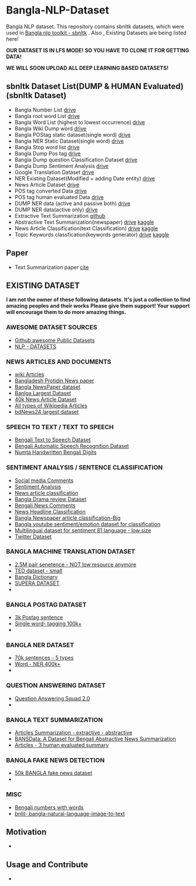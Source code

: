 # Bangla-NLP-Dataset
Bangla NLP dataset. This repository contains sbnltk datasets, which were used in  [Bangla nlp toolkit - sbnltk](https://github.com/Foysal87/sbnltk) .
Also , Existing Datasets are being listed here! 

**OUR DATASET IS IN LFS MODE! SO YOU HAVE TO CLONE IT FOR GETTING DATA!**

**WE WILL SOON UPLOAD ALL DEEP LEARNING BASED DATASETS!**

## sbnltk Dataset List(DUMP & HUMAN Evaluated)(sbnltk Dataset)
* Bangla Number List [drive](https://drive.google.com/file/d/1r85Fwkx2EP2nCESDWlBRy_KcVc5ou3bJ/view)
* Bangla root word List [drive](https://drive.google.com/file/d/1sI1s5J4efXzJYd-7Vel2qm-NEZ1Tdzhq/view)
* Bangla Word List (highest to lowest occurrence) [drive](https://drive.google.com/file/d/1Q7lsl9ifQTowC10f3zTXX6QAggTVcD10/view)
* Bangla Wiki Dump word [drive](https://drive.google.com/file/d/1PSWX6HlIUBlwhqi-zK7XunwkzK_mZYSI/view)
* Bangla POStag static dataset(single word) [drive](https://drive.google.com/file/d/14TImhPiW3uQ7R5HRvL5jPMq2R59qd9eT/view)
* Bangla NER Static Dataset(single word) [drive](https://drive.google.com/file/d/1eVQ3f7X74lCxbURlEjOdUWgRikSXIRlm/view)
* Bangla Stop word list [drive](https://drive.google.com/file/d/10hZ0Eu_jLWmY_kkkdutXOZGUvdLLKHgy/view)
* Bangla Dump Pos tag [drive](https://drive.google.com/file/d/1-oMBFmFVmCNRUQrL0hF9uJB6ytdseKy6/view?usp=sharing)
* Bangla Dump question Classification Dataset [drive](https://drive.google.com/file/d/1sM2Zo8K1U80rBMdhylr0STYA9-M49xS2/view?usp=sharing)
* Bangla Dump Sentiment Analysis [drive](https://drive.google.com/drive/u/2/folders/1RayFcSnmCuTNmH2ojF-xB3y7QyzGQkCw)
* Google Translation Dataset [drive](https://drive.google.com/drive/u/2/folders/1qdgJfu0zkxww7m9DWfr73PayrK4g-XH3)
* NER Existing Dataset(Modified + adding Date entity) [drive](https://drive.google.com/file/d/1UouYz1kPKeje1vSWhDh1Ashr_32-BcaG/view?usp=sharing)
* News Article Dataset [drive](https://drive.google.com/file/d/1fvtabFEHqSCEILhIxDxYSR6Vb80l3BhK/view?usp=sharing)
* POS tag converted Data [drive](https://drive.google.com/drive/u/2/folders/1Pv294DshkxFAMfmh9jrZBsS61yLUpc15)
* POS tag human evaluated Data [drive](https://drive.google.com/drive/u/2/folders/16Ihf_4H0_cCyFe5gMK-kx2Lw09C39-Cw)
* DUMP NER data (active and passive both) [drive](https://drive.google.com/file/d/1IxQc5QJRA5cXsxE8v8prHbBBSmMl1gtw/view?usp=sharing)
* DUMP NER data(active only) [drive](https://drive.google.com/file/d/1AT4FkyqyioLIc6wy8mo7cv_Q2ZTnGS_1/view?usp=sharing)
* Extractive Text Summarization [github](https://github.com/Abid-Mahadi/Bangla-Text-summarization-Dataset)
* Abstractive Text Summarization(newspaper) [drive](https://drive.google.com/file/d/1T1dN2GZPYfkWQWc49BUAm2wIhIfiAjdq/view?usp=sharing) [kaggle](https://www.kaggle.com/towhidahmedfoysal/bangla-summarization-datasetprothom-alo)
* News Article Classification(text Classification) [drive](https://drive.google.com/file/d/1T1dN2GZPYfkWQWc49BUAm2wIhIfiAjdq/view?usp=sharing) [kaggle](https://www.kaggle.com/towhidahmedfoysal/bangla-summarization-datasetprothom-alo)
* Topic Keywords classfication(keywords generator) [drive](https://drive.google.com/file/d/1T1dN2GZPYfkWQWc49BUAm2wIhIfiAjdq/view?usp=sharing) [kaggle](https://www.kaggle.com/towhidahmedfoysal/bangla-summarization-datasetprothom-alo)

## Paper
* Text Summarization paper [cite](https://ieeexplore.ieee.org/document/9667900)

## EXISTING DATASET

**I am not the owner of these following datasets. It's just a collection to find amazing peoples and their works**
**Please give them support! Your support will encourage them to do more amazing things.**

### AWESOME DATASET SOURCES
* [Github awesome Public Datasets](https://github.com/awesomedata/awesome-public-datasets)
* [NLP - DATASETS](https://github.com/niderhoff/nlp-datasets)


### NEWS ARTICLES AND DOCUMENTS
* [wiki Articles](https://www.kaggle.com/abyaadrafid/bnwiki)
* [Bangladesh Protidin News paper](https://www.kaggle.com/shakirulhasan/bangla-news-datasets-from-bdpratidin)
* [Bangla NewsPaper dataset](https://www.kaggle.com/zshujon/40k-bangla-newspaper-article)
* [Banlga Largest Dataset](https://www.kaggle.com/ebiswas/bangla-largest-newspaper-dataset)
* [40k News Article Dataset](https://www.kaggle.com/zshujon/40k-bangla-newspaper-article)
* [All types of Wikipedia Articles](https://dumps.wikimedia.org/bnwiki/latest/)
* [bdNews24 largest dataset](https://www.kaggle.com/peyash/bdnews24-corpus)

### SPEECH TO TEXT / TEXT TO SPEECH
* [Bengali Text to Speech Dataset](https://bengali.ai/datasets/?fbclid=IwAR041xYlOuS2lxJ1iAH8oWxIWkgkSrewAgQN_euTgRh_UdJxBb-V6IdgB5s)
* [Bengali Automatic Speech Recognition Dataset](https://bengali.ai/datasets/?fbclid=IwAR041xYlOuS2lxJ1iAH8oWxIWkgkSrewAgQN_euTgRh_UdJxBb-V6IdgB5s)
* [Numta Handwritten Bengali Digits](https://bengali.ai/datasets/?fbclid=IwAR041xYlOuS2lxJ1iAH8oWxIWkgkSrewAgQN_euTgRh_UdJxBb-V6IdgB5s)


### SENTIMENT ANALYSIS / SENTENCE CLASSIFICATION 
* [Social media Comments](https://github.com/cypher-07/Bangla-Text-Dataset)
* [Sentiment Analysis](https://www.kaggle.com/tazimhoque/bengali-sentiment-text)
* [News article classification](https://www.kaggle.com/csoham/classification-bengali-news-articles-indicnlp)
* [Bangla Drama review Dataset](https://figshare.com/articles/dataset/Bangla_Bengali_Drama_Review_Dataset/13162085)
* [Bengali News Comments](https://www.kaggle.com/mobassir/bengali-news-comments-sentiment)
* [News Headline Classification](https://www.kaggle.com/kaisermasum24/bengali-news-headline-categories)
* [Bangla Newspaper article classification-Big](https://www.kaggle.com/hasanmoni/bengali-news-classification)
* [Bangla youtube sentiment/emotion dataset for classification](https://www.kaggle.com/nit003/bangla-youtube-sentiment-and-emotion-datasets)
* [Multilingual dataset for sentiment 81 language - low size](https://www.kaggle.com/rtatman/sentiment-lexicons-for-81-languages?select=sentiment-lexicons)
* [Twitter Dataset](https://github.com/Ayubur/bangla-sentiment-analysis-datasets)


### BANGLA MACHINE TRANSLATION DATASET
* [2.5M pair senetence - NOT low resource anymore](https://github.com/csebuetnlp/banglanmt?fbclid=IwAR23VqcrYzT5d0D98Itwz9ioPD73oPI3BJHX65WqlGDi8S1TcMLWpl0myHk)
* [TED dataset - small](https://public.ukp.informatik.tu-darmstadt.de/reimers/sentence-transformers/datasets/ted2020.tsv.gz)
* [Bangla Dictionary](https://github.com/MinhasKamal/BengaliDictionary)
* [SUPERA DATASET](https://ieee-dataport.org/documents/supara08m-balanced-english-bangla-parallel-corpus)
* 

###  BANGLA POSTAG DATASET
* [3k Postag sentence](https://github.com/abhishekgupta92/bangla_pos_tagger/tree/master/data)
* [Single word- tagging 100k+](https://www.kaggle.com/towhidahmedfoysal/bangla-parts-of-speechpos-tag)
* 

###  BANGLA NER DATASET
* [70k sentences - 5 types](https://github.com/MISabic/NER-Bangla-Dataset)
* [Word - NER 400k+](https://www.kaggle.com/towhidahmedfoysal/bangla-name-entity-recognition)
* 

### QUESTION ANSWERING DATASET
* [Question Answering Squad 2.0](https://www.kaggle.com/mayeesha/bengali-question-answering-dataset?fbclid=IwAR3gS3mvPYOlk2m72GA3ja8zxDg8hgCs5ITFo5ALWsHIzyu7M2qGLAx2gYQ&select=valid_bangla_samples_fixed_preprocessed.json)
* 

### BANGLA TEXT SUMMARIZATION
* [Articles Summarization - extractive - abstractive](https://www.kaggle.com/hasanmoni/bengali-text-summarization)
* [BANSData: A Dataset for Bengali Abstractive News Summarization](https://www.kaggle.com/prithwirajsust/bengali-news-summarization-dataset)
* [Articles - 3 human evaluated summary](http://www.bnlpc.org)


### BANGLA FAKE NEWS DETECTION
* [50k BANGLA fake news dataset](https://www.kaggle.com/cryptexcode/banfakenews)
* 

### MISC
* [Bengali numbers with words](https://www.kaggle.com/jabertuhin/bengali-numbers-with-words)
* [bnlit- bangla-natural-language-image-to-text](https://www.kaggle.com/jishan900/bangla-natural-language-image-to-text-bnlit)

## Motivation
*

## Usage and Contribute
* 
